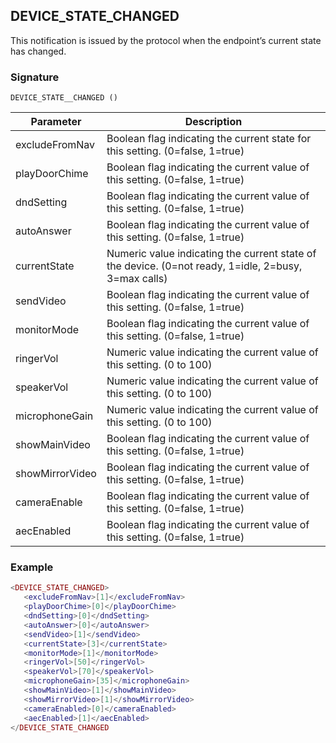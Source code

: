 ## DEVICE\_STATE\_CHANGED

This notification is issued by the protocol  when the endpoint’s current state has changed.

### Signature

`DEVICE_STATE__CHANGED ()`


| Parameter       | Description                                                                                          |
| --------------- | ---------------------------------------------------------------------------------------------------- |
| excludeFromNav  | Boolean flag indicating the current state for this setting. (0=false, 1=true)                        |
| playDoorChime   | Boolean flag indicating the current value of this setting. (0=false, 1=true)                         |
| dndSetting      | Boolean flag indicating the current value of this setting. (0=false, 1=true)                         |
| autoAnswer      | Boolean flag indicating the current value of this setting. (0=false, 1=true)                         |
| currentState    | Numeric value indicating the current state of the device. (0=not ready, 1=idle, 2=busy, 3=max calls) |
| sendVideo       | Boolean flag indicating the current value of this setting. (0=false, 1=true)                         |
| monitorMode     | Boolean flag indicating the current value of this setting. (0=false, 1=true)                         |
| ringerVol       | Numeric value indicating the current value of this setting. (0 to 100)                               |
| speakerVol      | Numeric value indicating the current value of this setting. (0 to 100)                               |
| microphoneGain  | Numeric value indicating the current value of this setting. (0 to 100)                               |
| showMainVideo   | Boolean flag indicating the current value of this setting. (0=false, 1=true)                         |
| showMirrorVideo | Boolean flag indicating the current value of this setting. (0=false, 1=true)                         |
| cameraEnable    | Boolean flag indicating the current value of this setting. (0=false, 1=true)                         |
| aecEnabled      | Boolean flag indicating the current value of this setting. (0=false, 1=true)                         |


### Example

```lua
<DEVICE_STATE_CHANGED>
   <excludeFromNav>[1]</excludeFromNav>
   <playDoorChime>[0]</playDoorChime>
   <dndSetting>[0]</dndSetting>
   <autoAnswer>[0]</autoAnswer>
   <sendVideo>[1]</sendVideo>
   <currentState>[3]</currentState>
   <monitorMode>[1]</monitorMode>
   <ringerVol>[50]</ringerVol>
   <speakerVol>[70]</speakerVol>
   <microphoneGain>[35]</microphoneGain>
   <showMainVideo>[1]</showMainVideo>
   <showMirrorVideo>[1]</showMirrorVideo>
   <cameraEnabled>[0]</cameraEnabled>
   <aecEnabled>[1]</aecEnabled>
</DEVICE_STATE_CHANGED
```
